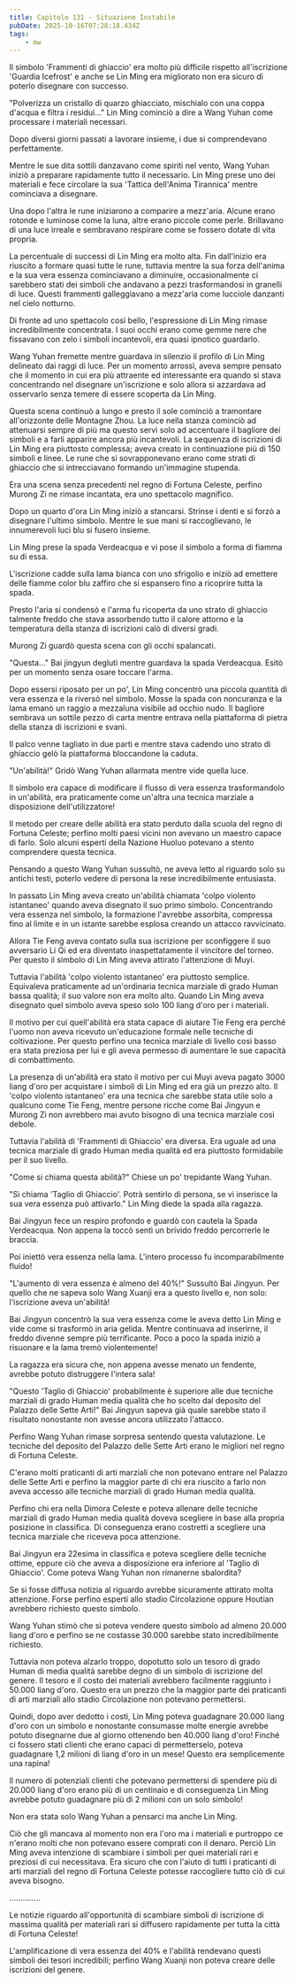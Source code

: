 ```yaml
---
title: Capitolo 131 - Situazione Instabile
pubDate: 2025-10-16T07:28:18.434Z
tags:
    - mw
---
```



Il simbolo 'Frammenti di ghiaccio' era molto più difficile rispetto all'iscrizione 'Guardia Icefrost' e anche se Lin Ming era migliorato non era sicuro di poterlo disegnare con successo.


"Polverizza un cristallo di quarzo ghiacciato, mischialo con una coppa d'acqua e filtra i residui..." Lin Ming cominciò a dire a Wang Yuhan come processare i materiali necessari.


Dopo diversi giorni passati a lavorare insieme, i due si comprendevano perfettamente.


Mentre le sue dita sottili danzavano come spiriti nel vento, Wang Yuhan iniziò a preparare rapidamente tutto il necessario. Lin Ming prese uno dei materiali e fece circolare la sua 'Tattica dell'Anima Tirannica' mentre cominciava a disegnare.


Una dopo l'altra le rune iniziarono a comparire a mezz'aria. Alcune erano rotonde e luminose come la luna, altre erano piccole come perle. Brillavano di una luce irreale e sembravano respirare come se fossero dotate di vita propria.


La percentuale di successi di Lin Ming era molto alta. Fin dall'inizio era riuscito a formare quasi tutte le rune, tuttavia mentre la sua forza dell'anima e la sua vera essenza cominciavano a diminuire, occasionalmente ci sarebbero stati dei simboli che andavano a pezzi trasformandosi in granelli di luce. Questi frammenti galleggiavano a mezz'aria come lucciole danzanti nel cielo notturno.


Di fronte ad uno spettacolo così bello, l'espressione di Lin Ming rimase incredibilmente concentrata. I suoi occhi erano come gemme nere che fissavano con zelo i simboli incantevoli, era quasi ipnotico guardarlo.


Wang Yuhan fremette mentre guardava in silenzio il profilo di Lin Ming delineato dai raggi di luce. Per un momento arrossì, aveva sempre pensato che il momento in cui era più attraente ed interessante era quando si stava concentrando nel disegnare un'iscrizione e solo allora si azzardava ad osservarlo senza temere di essere scoperta da Lin Ming.


Questa scena continuò a lungo e presto il sole cominciò a tramontare all'orizzonte delle Montagne Zhou. La luce nella stanza cominciò ad attenuarsi sempre di più ma questo servì solo ad accentuare il bagliore dei simboli e a farli apparire ancora più incantevoli. La sequenza di iscrizioni di Lin Ming era piuttosto complessa; aveva creato in continuazione più di 150 simboli e linee. Le rune che si sovrapponevano erano come strati di ghiaccio che si intrecciavano formando un'immagine stupenda.


Era una scena senza precedenti nel regno di Fortuna Celeste, perfino Murong Zi ne rimase incantata, era uno spettacolo magnifico.


Dopo un quarto d'ora Lin Ming iniziò a stancarsi. Strinse i denti e si forzò a disegnare l'ultimo simbolo. Mentre le sue mani si raccoglievano, le innumerevoli luci blu si fusero insieme.


Lin Ming prese la spada Verdeacqua e vi pose il simbolo a forma di fiamma su di essa. 


L'iscrizione cadde sulla lama bianca con uno sfrigolio e iniziò ad emettere delle fiamme color blu zaffiro che si espansero fino a ricoprire tutta la spada.


Presto l'aria si condensò e l'arma fu ricoperta da uno strato di ghiaccio talmente freddo che stava assorbendo tutto il calore attorno e la temperatura della stanza di iscrizioni calò di diversi gradi.


Murong Zi guardò questa scena con gli occhi spalancati.


"Questa..." Bai jingyun deglutì mentre guardava la spada Verdeacqua. Esitò per un momento senza osare toccare l'arma.


Dopo essersi riposato per un po', Lin Ming concentrò una piccola quantità di vera essenza e la riversò nel simbolo. Mosse la spada con noncuranza e la lama emanò un raggio a mezzaluna visibile ad occhio nudo. Il bagliore sembrava un sottile pezzo di carta mentre entrava nella piattaforma di pietra della stanza di iscrizioni e svanì.


Il palco venne tagliato in due parti e mentre stava cadendo uno strato di ghiaccio gelò la piattaforma bloccandone la caduta.


"Un'abilità!" Gridò Wang Yuhan allarmata mentre vide quella luce.


Il simbolo era capace di modificare il flusso di vera essenza trasformandolo in un'abilità, era praticamente come un'altra una tecnica marziale a disposizione dell'utilizzatore!


Il metodo per creare delle abilità era stato perduto dalla scuola del regno di Fortuna Celeste; perfino molti paesi vicini non avevano un maestro capace di farlo. Solo alcuni esperti della Nazione Huoluo potevano a stento comprendere questa tecnica.


Pensando a questo Wang Yuhan sussultò, ne aveva letto al riguardo solo su antichi testi, poterlo vedere di persona la rese incredibilmente entusiasta.


In passato Lin Ming aveva creato un'abilità chiamata 'colpo violento istantaneo' quando aveva disegnato il suo primo simbolo.
Concentrando vera essenza nel simbolo, la formazione l'avrebbe assorbita, compressa fino al limite e in un istante sarebbe esplosa creando un attacco ravvicinato.


Allora Tie Feng aveva contato sulla sua iscrizione per sconfiggere il suo avversario Li Qi ed era diventato inaspettatamente il vincitore del torneo.
Per questo il simbolo di Lin Ming aveva attirato l'attenzione di Muyi.


Tuttavia l'abilità 'colpo violento istantaneo' era piuttosto semplice. Equivaleva praticamente ad un'ordinaria tecnica marziale di grado Human bassa qualità; il suo valore non era molto alto. Quando Lin Ming aveva disegnato quel simbolo aveva speso solo 100 liang d'oro per i materiali.


Il motivo per cui quell'abilità era stata capace di aiutare Tie Feng era perché l'uomo non aveva ricevuto un'educazione formale nelle tecniche di coltivazione. Per questo perfino una tecnica marziale di livello così basso era stata preziosa per lui e gli aveva permesso di aumentare le sue capacità di combattimento.


La presenza di un'abilità era stato il motivo per cui Muyi aveva pagato 3000 liang d'oro per acquistare i simboli di Lin Ming ed era già un prezzo alto. Il 'colpo violento istantaneo' era una tecnica che sarebbe stata utile solo a qualcuno come Tie Feng, mentre persone ricche come Bai Jingyun e Murong Zi non avrebbero mai avuto bisogno di una tecnica marziale così debole.


Tuttavia l'abilità di 'Frammenti di Ghiaccio' era diversa. Era uguale ad una tecnica marziale di grado Human media qualità ed era piuttosto formidabile per il suo livello.


"Come si chiama questa abilità?" Chiese un po' trepidante Wang Yuhan.


"Si chiama 'Taglio di Ghiaccio'. Potrà sentirlo di persona, se vi inserisce la sua vera essenza può attivarlo." Lin Ming diede la spada alla ragazza.


Bai Jingyun fece un respiro profondo e guardò con cautela la Spada Verdeacqua. Non appena la toccò sentì un brivido freddo percorrerle le braccia.


Poi iniettò vera essenza nella lama. L'intero processo fu incomparabilmente fluido!


"L'aumento di vera essenza è almeno del 40%!" Sussultò Bai Jingyun. Per quello che ne sapeva solo Wang Xuanji era a questo livello e, non solo: l'iscrizione aveva un'abilità!


Bai Jingyun concentrò la sua vera essenza come le aveva detto Lin Ming e vide come si trasformò in aria gelida. Mentre continuava ad inserirne, il freddo divenne sempre più terrificante. Poco a poco la spada iniziò a risuonare e la lama tremò violentemente!


La ragazza era sicura che, non appena avesse menato un fendente, avrebbe potuto distruggere l'intera sala!


"Questo 'Taglio di Ghiaccio' probabilmente è superiore alle due tecniche marziali di grado Human media qualità che ho scelto dal deposito del Palazzo delle Sette Arti!" Bai Jingyun sapeva già quale sarebbe stato il risultato nonostante non avesse ancora utilizzato l'attacco.


Perfino Wang Yuhan rimase sorpresa sentendo questa valutazione. Le tecniche del deposito del Palazzo delle Sette Arti erano le migliori nel regno di Fortuna Celeste.


C'erano molti praticanti di arti marziali che non potevano entrare nel Palazzo delle Sette Arti e perfino la maggior parte di chi era riuscito a farlo  non aveva accesso alle tecniche marziali di grado Human media qualità.


Perfino chi era nella Dimora Celeste e poteva allenare delle tecniche marziali di grado Human media qualità doveva scegliere in base alla propria posizione in classifica.
Di conseguenza erano costretti a scegliere una tecnica marziale che riceveva poca attenzione.


Bai Jingyun era 22esima in classifica e poteva scegliere delle tecniche ottime, eppure ciò che aveva a disposizione era inferiore al 'Taglio di Ghiaccio'. Come poteva Wang Yuhan non rimanerne sbalordita?


Se si fosse diffusa notizia al riguardo avrebbe sicuramente attirato molta attenzione. Forse perfino esperti allo stadio Circolazione oppure Houtian avrebbero richiesto questo simbolo.


Wang Yuhan stimò che si poteva vendere questo simbolo ad almeno 20.000 liang d'oro e perfino se ne costasse 30.000 sarebbe stato incredibilmente richiesto.


Tuttavia non poteva alzarlo troppo, dopotutto solo un tesoro di grado Human di media qualità sarebbe degno di un simbolo di iscrizione del genere. Il tesoro e il costo dei materiali avrebbero facilmente raggiunto i 50.000 liang d'oro. Questo era un prezzo che la maggior parte dei praticanti di arti marziali allo stadio Circolazione non potevano permettersi.


Quindi, dopo aver dedotto i costi, Lin Ming poteva guadagnare 20.000 liang d'oro con un simbolo e nonostante consumasse molte energie avrebbe potuto disegnarne due al giorno ottenendo ben 40.000 liang d'oro! Finché ci fossero stati clienti che erano capaci di permetterselo, poteva guadagnare 1,2 milioni di liang d'oro in un mese! Questo era semplicemente una rapina!


Il numero di potenziali clienti che potevano permettersi di spendere più di 20.000 liang d'oro erano più di un centinaio e di conseguenza Lin Ming avrebbe potuto guadagnare più di 2 milioni con un solo simbolo!


Non era stata solo Wang Yuhan a pensarci ma anche Lin Ming.


Ciò che gli mancava al momento non era l'oro ma i materiali e purtroppo ce n'erano molti che non potevano essere comprati con il denaro. Perciò Lin Ming aveva intenzione di scambiare i simboli per quei materiali rari e preziosi di cui necessitava. Era sicuro che con l'aiuto di tutti i praticanti di arti marziali del regno di Fortuna Celeste potesse raccogliere tutto ciò di cui aveva bisogno.


..............


Le notizie riguardo all'opportunità di scambiare simboli di iscrizione di massima qualità per materiali rari si diffusero rapidamente per tutta la città di Fortuna Celeste!


L'amplificazione di vera essenza del 40% e l'abilità rendevano questi simboli dei tesori incredibili; perfino Wang Xuanji non poteva creare delle iscrizioni del genere.
                                


                                



